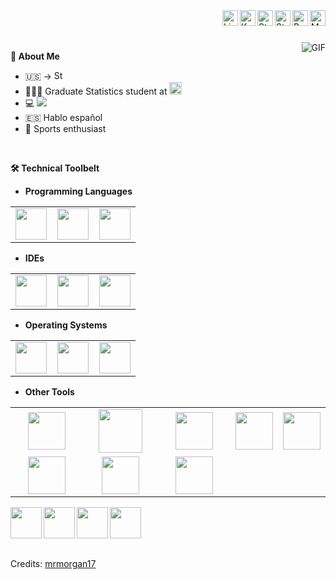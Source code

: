 <a href="https://myanimelist.net/profile/Stretch17">
  <img align="right" alt="My Anime List" width="25" src="https://raw.githubusercontent.com/peterthehan/peterthehan/master/assets/myanimelist.svg" />
</a>
<a href="https://www.reddit.com/user/matt4byu">
  <img align="right" alt="Reddit" width="25" src="https://raw.githubusercontent.com/peterthehan/peterthehan/master/assets/reddit.svg" />
</a>
<a href="https://stackexchange.com/users/18102057/mrmorgan17">
  <img align="right" alt="StackExchange" width="25" src="https://www.vectorlogo.zone/logos/stackexchange/stackexchange-icon.svg" />
</a>
<a href="https://stackoverflow.com/users/13159772/mrmorgan17?tab=profile">
  <img align="right" alt="StackOverflow" width="25" src="https://www.vectorlogo.zone/logos/stackoverflow/stackoverflow-icon.svg" />
</a>
<a href="https://www.kaggle.com/matt4byu">
  <img align="right" alt="Kaggle" width="25" src="https://www.vectorlogo.zone/logos/kaggle/kaggle-icon.svg" />
</a>
<a href="https://www.linkedin.com/in/matthewryanmorgan/">
  <img align="right" alt="LinkedIn" width="25" src="https://raw.githubusercontent.com/peterthehan/peterthehan/master/assets/linkedin.svg" />
</a>

<br/>
<br/>
<br/>

<a target="_blank">
  <img align="right" alt="GIF" src='https://media.giphy.com/media/xTiIzJSKB4l7xTouE8/giphy.gif'>
</a>

**📖 About Me**
  - 🇺🇸 -> <img alt="St. Louis, Missouri" height="15" src="https://upload.wikimedia.org/wikipedia/commons/b/b8/Flag_of_St._Louis%2C_Missouri.svg">
  - 🧑🏼‍💻 Graduate Statistics student at <a href="https://www.byu.edu"><img height="20" src="https://upload.wikimedia.org/wikipedia/commons/9/95/BYU_Cougars_logo.svg"></a>
  - 💻 ![](https://img.shields.io/badge/Apple-MacBook_Pro_2020-999999?style=flat&logo=apple&logoColor=white)
  - 🇪🇸 Hablo español
  - 🏀 Sports enthusiast
  
</br>

**🛠 Technical Toolbelt** 

- **Programming Languages**
<table>
  <tbody>
    <tr>
      <td align="center" width="33%">
       <img height="50" src="https://www.vectorlogo.zone/logos/r-project/r-project-icon.svg"> 
      </td>
      <td align="center" width="33%">
        <img height="50" src="https://www.vectorlogo.zone/logos/python/python-ar21.svg"> 
      </td>
      <td align="center" width="33%">
        <img height="50" src="https://www.vectorlogo.zone/logos/sas/sas-ar21.svg">
      </td>
    </tr>
  </tbody>
</table>
    
- **IDEs**
<table>
  <tbody>
    <tr>
      <td align="center" width="33%">
        <img height="50" src="https://upload.wikimedia.org/wikipedia/commons/d/d0/RStudio_logo_flat.svg"> 
      </td>
      <td align="center" width="33%">
        <img height="50" src="https://www.vectorlogo.zone/logos/jupyter/jupyter-ar21.svg"> 
      </td>
      <td align="center" width="33%">
        <img height="50" src="https://upload.wikimedia.org/wikipedia/commons/9/9a/Visual_Studio_Code_1.35_icon.svg">
      </td>
    </tr>
  </tbody>
</table>

- **Operating Systems**
<table>
  <tbody>
    <tr>
      <td align="center" width="33%">
        <img height="50" src="https://upload.wikimedia.org/wikipedia/commons/2/22/MacOS_logo_%282017%29.svg"> 
      </td>
      <td align="center" width="33%">
        <img height="50" src="https://github.com/leungwensen/svg-icon/blob/master/dist/svg/logos/microsoft-windows.svg"> 
      </td>
      <td align="center" width="33%">
        <img height="50" src="https://www.vectorlogo.zone/logos/ubuntu/ubuntu-icon.svg">
      </td>
    </tr>
  </tbody>
</table>

- **Other Tools**
<table>
  <tbody>
    <tr>
      <td align="center" width="20%">
        <img height=60px src="https://www.vectorlogo.zone/logos/w3_html5/w3_html5-ar21.svg"> 
      </td>
      <td align="center" width="20%">
        <img height=70px src="https://1000logos.net/wp-content/uploads/2020/09/CSS-Logo.png"> 
      </td>
      <td align="center" width="20%">
        <img height=60px src="https://www.vectorlogo.zone/logos/getbootstrap/getbootstrap-ar21.svg"> 
      </td>
      <td align="center" width="20%">
        <img height=60px src="https://www.vectorlogo.zone/logos/getbootstrap/getbootstrap-ar21.svg"> 
      </td>
      <td align="center" width="20%">
        <img height=60px src="https://www.vectorlogo.zone/logos/getbootstrap/getbootstrap-ar21.svg"> 
      </td>
    </tr>
    <tr>
      <td align="center" width="33%">
        <img height=60px src="https://www.vectorlogo.zone/logos/javascript/javascript-ar21.svg"> 
      </td>
      <td align="center" width="33%">
        <img height=60px src="https://www.vectorlogo.zone/logos/postgresql/postgresql-ar21.svg"> 
      </td>
      <td align="center" width="33%">
        <img height=60px src="https://www.vectorlogo.zone/logos/mysql/mysql-ar21.svg"> 
      </td>
    </tr>
  </tbody>
</table>

<img align="left" height="50" src="https://www.vectorlogo.zone/logos/git-scm/git-scm-ar21.svg">
<img align="left" height="50" src="https://github.com/rdimascio/icons/blob/master/icons/light/github.svg">
<img align="left" height="50" src="https://www.vectorlogo.zone/logos/git-scm/git-scm-ar21.svg">
<img align="left" height="50" src="https://www.vectorlogo.zone/logos/git-scm/git-scm-ar21.svg">

</br>
</br>
</br>
</br>

Credits: [mrmorgan17](https://github.com/mrmorgan17)
